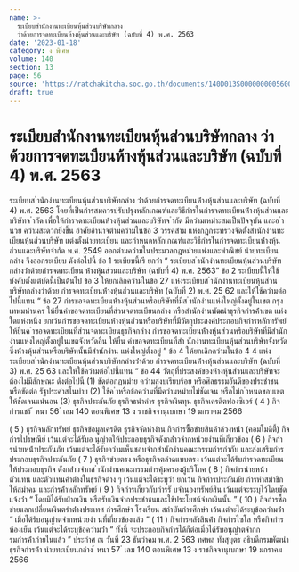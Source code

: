 ```yaml
---
name: >-
  ระเบียบสำนักงานทะเบียนหุ้นส่วนบริษัทกลาง
  ว่าด้วยการจดทะเบียนห้างหุ้นส่วนและบริษัท (ฉบับที่ 4) พ.ศ. 2563
date: '2023-01-18'
category: ง พิเศษ
volume: 140
section: 13
page: 56
source: 'https://ratchakitcha.soc.go.th/documents/140D013S0000000005600.pdf'
draft: true
---
```


# ระเบียบสำนักงานทะเบียนหุ้นส่วนบริษัทกลาง ว่าด้วยการจดทะเบียนห้างหุ้นส่วนและบริษัท (ฉบับที่ 4) พ.ศ. 2563

ระเบียบส ํานักงํานทะเบียนหุ้นส่วนบริษัทกลําง ว่ําด้วยกํารจดทะเบียนห้ํางหุ้นส่วนและบริษัท (ฉบับที่ 4) พ.ศ. 2563 โดยที่เป็นกํารสมควรปรับปรุงหลักเกณฑ์และวิธีกํารในกํารจดทะเบียนห้ํางหุ้นส่วนและบริษัทจ ํากัด เพื่อให้กํารจดทะเบียนห้ํางหุ้นส่วนและบริษัทจ ํากัด มีควํามเหมําะสมเป็นปัจจุบัน และอ ํานวย ควํามสะดวกยิ่งขึ้น อําศัยอํานําจตํามควํามในข้อ 3 วรรคสําม แห่งกฎกระทรวงจัดตั้งสํานักงํานทะเบียนหุ้นส่วนบริษัท แต่งตั้งนํายทะเบียน และกําหนดหลักเกณฑ์และวิธีกํารในกํารจดทะเบียนห้ํางหุ้นส่วนและบริษัทจํากัด พ.ศ. 2549 ออกตํามควํามในประมวลกฎหมํายแพ่งและพําณิชย์ นํายทะเบียนกลําง จึงออกระเบียบ ดังต่อไปนี้ ข้อ 1 ระเบียบนี้เรี ยกว่ํา “ ระเบียบส ํานักงํานทะเบียนหุ้นส่วนบริษัทกลํางว่ําด้วยกํารจดทะเบียน ห้ํางหุ้นส่วนและบริษัท (ฉบับที่ 4) พ.ศ. 2563” ข้อ 2 ระเบียบนี้ให้ใช้บังคับตั้งแต่บัดนี้เป็นต้นไป ข้อ 3 ให้ยกเลิกควํามในข้อ 27 แห่งระเบียบส ํานักงํานทะเบียนหุ้นส่วนบริษัทกลํางว่ําด้วย กํารจดทะเบียนห้ํางหุ้นส่วนและบริษัท (ฉบับที่ 2) พ.ศ. 25 62 และให้ใช้ควํามต่อไปนี้แทน “ ข้อ 27 กํารขอจดทะเบียนห้ํางหุ้นส่วนหรือบริษัทที่มีส ํานักงํานแห่งใหญ่ตั้งอยู่ในเขต กรุงเทพมหํานคร ให้ยื่นคําขอจดทะเบียนที่ส่วนจดทะเบียนกลําง หรือสํานักงํานพัฒนําธุรกิจกํารค้ําเขต แห่งใดแห่งหนึ่ง ยกเว้นกํารขอจดทะเบียนห้ํางหุ้นส่วนหรือบริษัทที่มีวัตถุประสงค์ประกอบกิจกํารหลักทรัพย์ ให้ยื่นค ําขอจดทะเบียนที่ส่วนจดทะเบียนธุรกิจกลําง กํารขอจดทะเบียนห้ํางหุ้นส่วนหรือบริษัทที่มีสํานักงํานแห่งใหญ่ตั้งอยู่ในเขตจังหวัดอื่น ให้ยื่น คําขอจดทะเบียนที่สํา นักงํานทะเบียนหุ้นส่วนบริษัทจังหวัดซึ่งห้ํางหุ้นส่วนหรือบริษัทนั้นมีสํานักงําน แห่งใหญ่ตั้งอยู่ ” ข้อ 4 ให้ยกเลิกควํามในข้อ 4 4 แห่งระเบียบส ํานักงํานทะเบียนหุ้นส่วนบริษัทกลํางว่ําด้วย กํารจดทะเบียนห้ํางหุ้นส่วนและบริษัท (ฉบับที่ 3) พ.ศ. 25 63 และให้ใช้ควํามต่อไปนี้แทน “ ข้อ 44 วัตถุที่ประสงค์ของห้ํางหุ้นส่วนและบริษัทจะต้องไม่มีลักษณะ ดังต่อไปนี้ (1) ขัดต่อกฎหมําย ควํามสงบเรียบร้อย หรือศีลธรรมอันดีของประชําชน หรือขัดต่อ รัฐประศําสโนบําย (2) ใช้ค ําหรือข้อควํามที่มีควํามหมํายไม่ชัดเจน หรือไม่ก ําหนดขอบเขตให้ชัดเจนแน่นอน (3) ธุรกิจประกันภัย ธุรกิจธนําคําร ธุรกิจเงินทุน ธุรกิจเครดิตฟองซิเอร์ ( 4 ) กิจกํารแชร์ ้ หนา 56 ่ เลม 140 ตอนพิเศษ 13 ง ราชกิจจานุเบกษา 19 มกราคม 2566

( 5 ) ธุรกิจหลักทรัพย์ ธุรกิจข้อมูลเครดิต ธุรกิจจัดหํางําน กิจกํารซื้อขํายสินค้ําล่วงหน้ํา (คอมโมดิตี้) กิจกํารไปรษณีย์ เว้นแต่จะได้รับอ นุญําตให้ประกอบธุรกิจดังกล่ําวจํากหน่วยงํานที่เกี่ยวข้อง ( 6 ) กิจกํารนํายหน้ําประกันภัย เว้นแต่จะได้รับควํามเห็นชอบจํากสํานักงํานคณะกรรมกํารกํากับ และส่งเสริมกํารประกอบธุรกิจประกันภัย ( 7 ) ธุรกิจขํายตรง หรือธุรกิจตลําดแบบตรง เว้นแต่จะได้รับกํารจดทะเบียนให้ประกอบธุรกิจ ดังกล่ําวจํากส ํานักงํานคณะกรรมกํารคุ้มครองผู้บริโภค ( 8 ) กิจกํารนํายหน้ํา ตัวแทน และตัวแทนค้ําต่ํางในธุรกิจต่ําง ๆ เว้นแต่จะได้ระบุว่ํา ยกเว้น กิจกํารประกันภัย กํารหําสมําชิกให้สมําคม และกํารค้ําหลักทรัพย์ ( 9 ) กิจกํารเกี่ยวกับกํารรั บจํานองทรัพย์สิน เว้นแต่จะระบุไว้โดยชัดแจ้งว่ํา “ โดยมิได้รับฝํากเงิน หรือรับเงินจํากประชําชนและใช้ประโยชน์จํากเงินนั้น ” ( 10 ) กิจกํารซื้อขํายแลกเปลี่ยนเงินตรําต่ํางประเทศ กํารศึกษํา โรงเรียน สถําบันกํารศึกษํา เว้นแต่จะได้ระบุข้อควํามว่ํา “ เมื่อได้รับอนุญําตจํากหน่วยงํา นที่เกี่ยวข้องแล้ว ” ( 11 ) กิจกํารคลังสินค้ํา กิจกํารไซโล หรือกิจกํารห้องเย็น เว้นแต่จะได้ระบุข้อควํามว่ํา “ ทั้งนี้ จะประกอบกิจกํารได้ก็ต่อเมื่อได้รับอนุญําตจํากกรมกํารค้ําภํายในแล้ว ” ประกําศ ณ วันที่ 23 ธันวําคม พ.ศ. 2 563 ทศพล ทังสุบุตร อธิบดีกรมพัฒนําธุรกิจกํารค้ํา นํายทะเบียนกลําง ้ หนา 57 ่ เลม 140 ตอนพิเศษ 13 ง ราชกิจจานุเบกษา 19 มกราคม 2566
